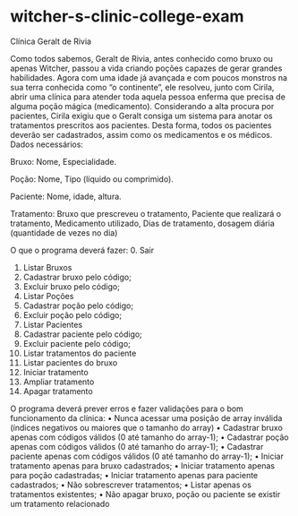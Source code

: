 # witcher-s-clinic-college-exam
Clínica Geralt de Rivia

Como todos sabemos, Geralt de Rivia, antes conhecido como bruxo ou apenas Witcher, passou a vida criando
poções capazes de gerar grandes habilidades. Agora com uma idade já avançada e com poucos monstros na sua terra
conhecida como “o continente”, ele resolveu, junto com Cirila, abrir uma clínica para atender toda aquela pessoa enferma
que precisa de alguma poção mágica (medicamento).
Considerando a alta procura por pacientes, Cirila exigiu que o Geralt consiga um sistema para anotar os
tratamentos prescritos aos pacientes. Desta forma, todos os pacientes deverão ser cadastrados, assim como os
medicamentos e os médicos.
Dados necessários:

 Bruxo:
Nome, Especialidade.

 Poção:
Nome, Tipo (líquido ou comprimido).

 Paciente:
Nome, idade, altura.

 Tratamento:
Bruxo que prescreveu o tratamento, Paciente que realizará o tratamento, Medicamento utilizado, Dias
de tratamento, dosagem diária (quantidade de vezes no dia)

O que o programa deverá fazer:
0. Sair
1. Listar Bruxos
2. Cadastrar bruxo pelo código;
3. Excluir bruxo pelo código;
4. Listar Poções
5. Cadastrar poção pelo código;
6. Excluir poção pelo código;
7. Listar Pacientes
8. Cadastrar paciente pelo código;
9. Excluir paciente pelo código;
10. Listar tratamentos do paciente
11. Listar pacientes do bruxo
12. Iniciar tratamento
13. Ampliar tratamento
14. Apagar tratamento

O programa deverá prever erros e fazer validações para o bom funcionamento da clínica:
• Nunca acessar uma posição de array inválida (índices negativos ou maiores que o tamanho do array)
• Cadastrar bruxo apenas com códigos válidos (0 até tamanho do array-1);
• Cadastrar poção apenas com códigos válidos (0 até tamanho do array-1);
• Cadastrar paciente apenas com códigos válidos (0 até tamanho do array-1);
• Iniciar tratamento apenas para bruxo cadastrados;
• Iniciar tratamento apenas para poção cadastradas;
• Iniciar tratamento apenas para paciente cadastrados;
• Não sobrescrever tratamentos;
• Listar apenas os tratamentos existentes;
• Não apagar bruxo, poção ou paciente se existir um tratamento relacionado
